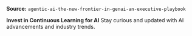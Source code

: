 **Source:** `agentic-ai-the-new-frontier-in-genai-an-executive-playbook`

**Invest in Continuous Learning for AI**
Stay curious and updated with AI advancements and industry trends.
